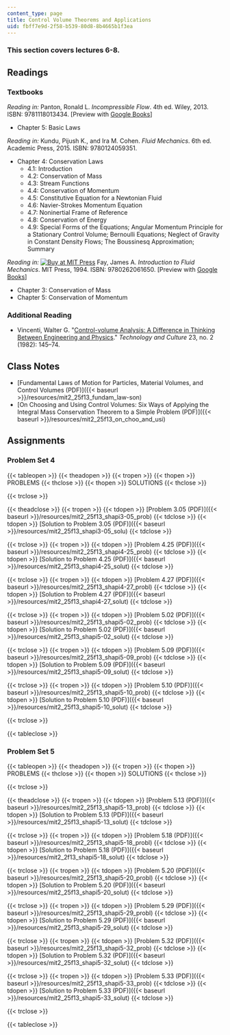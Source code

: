 ```yaml
---
content_type: page
title: Control Volume Theorems and Applications
uid: fbff7e9d-2f58-b539-80d8-8b4665b1f3ea
---
```


### This section covers lectures 6-8.

Readings
--------

### Textbooks

_Reading in:_ Panton, Ronald L. _Incompressible Flow_. 4th ed. Wiley, 2013. ISBN: 9781118013434. \[Preview with [Google Books](http://books.google.com/books?id=sa4eAAAAQBAJ&pg=PAfrontcover)\]

*   Chapter 5: Basic Laws

_Reading in:_ Kundu, Pijush K., and Ira M. Cohen. _Fluid Mechanics_. 6th ed. Academic Press, 2015. ISBN: 9780124059351.

*   Chapter 4: Conservation Laws
    *   4.1: Introduction
    *   4.2: Conservation of Mass
    *   4.3: Stream Functions
    *   4.4: Conservation of Momentum
    *   4.5: Constitutive Equation for a Newtonian Fluid
    *   4.6: Navier-Strokes Momentum Equation
    *   4.7: Noninertial Frame of Reference
    *   4.8: Conservation of Energy
    *   4.9: Special Forms of the Equations; Angular Momentum Principle for a Stationary Control Volume; Bernoulli Equations; Neglect of Gravity in Constant Density Flows; The Boussinesq Approximation; Summary

_Reading in:_ [![Buy at MIT
Press](/images/mp_logo.gif)](https://mitpress.mit.edu/9780262061650) Fay, James A. _Introduction to Fluid Mechanics_. MIT Press, 1994. ISBN: 9780262061650. \[Preview with [Google Books](http://books.google.com/books?id=XGVpue4954wC&pg=PAfrontcover)\]

*   Chapter 3: Conservation of Mass
*   Chapter 5: Conservation of Momentum

### Additional Reading

*   Vincenti, Walter G. "[Control-volume Analysis: A Difference in Thinking Between Engineering and Physics](http://www.jstor.org/stable/3104129)." _Technology and Culture_ 23, no. 2 (1982): 145–74.

Class Notes
-----------

*   [Fundamental Laws of Motion for Particles, Material Volumes, and Control Volumes (PDF)]({{< baseurl >}}/resources/mit2_25f13_fundam_law-son)
*   [On Choosing and Using Control Volumes: Six Ways of Applying the Integral Mass Conservation Theorem to a Simple Problem (PDF)]({{< baseurl >}}/resources/mit2_25f13_on_choo_and_usi)

Assignments
-----------

### Problem Set 4

{{< tableopen >}}
{{< theadopen >}}
{{< tropen >}}
{{< thopen >}}
PROBLEMS
{{< thclose >}}
{{< thopen >}}
SOLUTIONS
{{< thclose >}}

{{< trclose >}}

{{< theadclose >}}
{{< tropen >}}
{{< tdopen >}}
[Problem 3.05 (PDF)]({{< baseurl >}}/resources/mit2_25f13_shapi3-05_prob)
{{< tdclose >}}
{{< tdopen >}}
[Solution to Problem 3.05 (PDF)]({{< baseurl >}}/resources/mit2_25f13_shapi3-05_solu)
{{< tdclose >}}

{{< trclose >}}
{{< tropen >}}
{{< tdopen >}}
[Problem 4.25 (PDF)]({{< baseurl >}}/resources/mit2_25f13_shapi4-25_prob)
{{< tdclose >}}
{{< tdopen >}}
[Solution to Problem 4.25 (PDF)]({{< baseurl >}}/resources/mit2_25f13_shapi4-25_solut)
{{< tdclose >}}

{{< trclose >}}
{{< tropen >}}
{{< tdopen >}}
[Problem 4.27 (PDF)]({{< baseurl >}}/resources/mit2_25f13_shapi4-27_probl)
{{< tdclose >}}
{{< tdopen >}}
[Solution to Problem 4.27 (PDF)]({{< baseurl >}}/resources/mit2_25f13_shapi4-27_solut)
{{< tdclose >}}

{{< trclose >}}
{{< tropen >}}
{{< tdopen >}}
[Problem 5.02 (PDF)]({{< baseurl >}}/resources/mit2_25f13_shapi5-02_prob)
{{< tdclose >}}
{{< tdopen >}}
[Solution to Problem 5.02 (PDF)]({{< baseurl >}}/resources/mit2_25f13_shapi5-02_solut)
{{< tdclose >}}

{{< trclose >}}
{{< tropen >}}
{{< tdopen >}}
[Problem 5.09 (PDF)]({{< baseurl >}}/resources/mit2_25f13_shapi5-09_prob)
{{< tdclose >}}
{{< tdopen >}}
[Solution to Problem 5.09 (PDF)]({{< baseurl >}}/resources/mit2_25f13_shapi5-09_solut)
{{< tdclose >}}

{{< trclose >}}
{{< tropen >}}
{{< tdopen >}}
[Problem 5.10 (PDF)]({{< baseurl >}}/resources/mit2_25f13_shapi5-10_prob)
{{< tdclose >}}
{{< tdopen >}}
[Solution to Problem 5.10 (PDF)]({{< baseurl >}}/resources/mit2_25f13_shapi5-10_solut)
{{< tdclose >}}

{{< trclose >}}

{{< tableclose >}}

### Problem Set 5

{{< tableopen >}}
{{< theadopen >}}
{{< tropen >}}
{{< thopen >}}
PROBLEMS
{{< thclose >}}
{{< thopen >}}
SOLUTIONS
{{< thclose >}}

{{< trclose >}}

{{< theadclose >}}
{{< tropen >}}
{{< tdopen >}}
[Problem 5.13 (PDF)]({{< baseurl >}}/resources/mit2_25f13_shapi5-13_prob)
{{< tdclose >}}
{{< tdopen >}}
[Solution to Problem 5.13 (PDF)]({{< baseurl >}}/resources/mit2_25f13_shapi5-13_solut)
{{< tdclose >}}

{{< trclose >}}
{{< tropen >}}
{{< tdopen >}}
[Problem 5.18 (PDF)]({{< baseurl >}}/resources/mit2_25f13_shapi5-18_probl)
{{< tdclose >}}
{{< tdopen >}}
[Solution to Problem 5.18 (PDF)]({{< baseurl >}}/resources/mit2_2f13_shapi5-18_solut)
{{< tdclose >}}

{{< trclose >}}
{{< tropen >}}
{{< tdopen >}}
[Problem 5.20 (PDF)]({{< baseurl >}}/resources/mit2_25f13_shapi5-20_probl)
{{< tdclose >}}
{{< tdopen >}}
[Solution to Problem 5.20 (PDF)]({{< baseurl >}}/resources/mit2_25f13_shapi5-20_solut)
{{< tdclose >}}

{{< trclose >}}
{{< tropen >}}
{{< tdopen >}}
[Problem 5.29 (PDF)]({{< baseurl >}}/resources/mit2_25f13_shapi5-29_probl)
{{< tdclose >}}
{{< tdopen >}}
[Solution to Problem 5.29 (PDF)]({{< baseurl >}}/resources/mit2_25f13_shapi5-29_solut)
{{< tdclose >}}

{{< trclose >}}
{{< tropen >}}
{{< tdopen >}}
[Problem 5.32 (PDF)]({{< baseurl >}}/resources/mit2_25f13_shapi5-32_prob)
{{< tdclose >}}
{{< tdopen >}}
[Solution to Problem 5.32 (PDF)]({{< baseurl >}}/resources/mit2_25f13_shapi5-32_solut)
{{< tdclose >}}

{{< trclose >}}
{{< tropen >}}
{{< tdopen >}}
[Problem 5.33 (PDF)]({{< baseurl >}}/resources/mit2_25f13_shapi5-33_prob)
{{< tdclose >}}
{{< tdopen >}}
[Solution to Problem 5.33 (PDF)]({{< baseurl >}}/resources/mit2_25f13_shapi5-33_solut)
{{< tdclose >}}

{{< trclose >}}

{{< tableclose >}}
